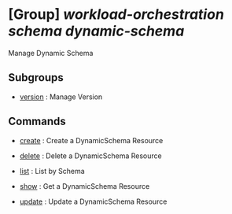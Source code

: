 # [Group] _workload-orchestration schema dynamic-schema_

Manage Dynamic Schema

## Subgroups

- [version](/Commands/workload-orchestration/schema/dynamic-schema/version/readme.md)
: Manage Version

## Commands

- [create](/Commands/workload-orchestration/schema/dynamic-schema/_create.md)
: Create a DynamicSchema Resource

- [delete](/Commands/workload-orchestration/schema/dynamic-schema/_delete.md)
: Delete a DynamicSchema Resource

- [list](/Commands/workload-orchestration/schema/dynamic-schema/_list.md)
: List by Schema

- [show](/Commands/workload-orchestration/schema/dynamic-schema/_show.md)
: Get a DynamicSchema Resource

- [update](/Commands/workload-orchestration/schema/dynamic-schema/_update.md)
: Update a DynamicSchema Resource
